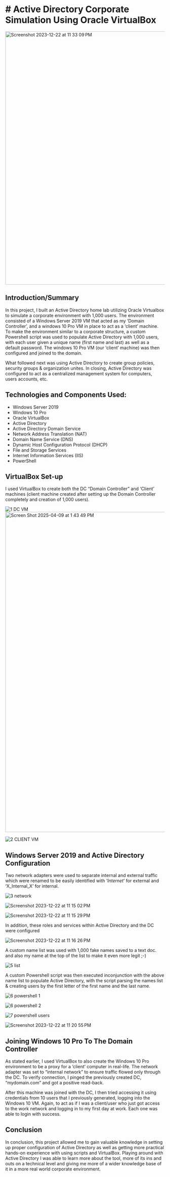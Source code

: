 # # Active Directory Corporate Simulation Using Oracle VirtualBox

<img width="801" alt="Screenshot 2023-12-22 at 11 33 09 PM" src="https://github.com/EricMcclellan1/AD-Lab/assets/147299619/d2b3b411-5a6f-43d2-ab21-7b1b3bc114af">


## Introduction/Summary

In this project, I built an Active Directory home lab utilizing Oracle Virtualbox to simulate a corporate environment with 1,000 users. The environment consisted of a Windows Server 2019 VM that acted as my ‘Domain Controller’, and a windows 10 Pro VM in place to act as a ‘client’ machine. To make the environment similar to a corporate structure, a custom Powershell script was used to populate Active Directory with 1,000 users, with each user given a unique name (first name and last) as well as a default password. The windows 10 Pro VM (our ‘client’ machine) was then configured and joined to the domain.

What followed next was using Active Directory to create group policies, security groups & organization unites. In closing, Active Directory was configured to act as a centralized management system for computers, users accounts, etc. 


## Technologies and Components Used:

-	Windows Server 2019
-	Windows 10 Pro
-	Oracle VirtualBox
-	Active Directory
-	Active Directory Domain Service
-	Network Address Translation (NAT)
-	Domain Name Service (DNS)
-	Dynamic Host Configuration Protocol (DHCP)
-	File and Storage Services
-	Internet Information Services (IIS)
-	PowerShell


## VirtualBox Set-up

I used VirtualBox to create both the DC “Domain Controller” and ‘Client’ machines (client machine created after setting up the Domain Controller completely and creation of 1,000 users).

![1 DC VM](https://github.com/EricMcclellan1/AD-Lab/assets/147299619/05ee237c-3f07-4c7b-a2ac-61a7e2cc1a10) 
<img width="1013" alt="Screen Shot 2025-04-09 at 1 43 49 PM" src="https://github.com/user-attachments/assets/9de3bbf1-b14b-44b1-a92b-9a040ee672cf" />


![2 CLIENT VM](https://github.com/EricMcclellan1/AD-Lab/assets/147299619/ee771bb1-0c2e-417d-8726-427fe1d26ec7)



## Windows Server 2019 and Active Directory Configuration

Two network adapters were used to separate internal and external traffic which were renamed to be easily identified with ‘_Internet_’ for external and ‘X_Internal_X’ for internal.

![3 network ](https://github.com/EricMcclellan1/AD-Lab/assets/147299619/14fde5ab-94a8-40fb-9816-a399d908550b)

![Screenshot 2023-12-22 at 11 15 02 PM](https://github.com/EricMcclellan1/AD-Lab/assets/147299619/755917c5-e5b2-4293-88b4-ff2920a21b1a)

![Screenshot 2023-12-22 at 11 15 29 PM](https://github.com/EricMcclellan1/AD-Lab/assets/147299619/afd41583-cd29-4d9e-a721-f7bf9859f698)


In addition, these roles and services within Active Directory and the DC were configured

![Screenshot 2023-12-22 at 11 16 26 PM](https://github.com/EricMcclellan1/AD-Lab/assets/147299619/680e892c-bf21-4050-8f17-806c51ebd4cf)


A custom name list was used with 1,000 fake names saved to a text doc. and also my name at the top of the list to make it even more legit ;-)


![5 list](https://github.com/EricMcclellan1/AD-Lab/assets/147299619/00b354c8-b15b-44f0-bebf-9749d7a1bd06)


A custom Powershell script was then executed inconjunction with the above name list to populate Active Directory, with the script parsing the names list & creating users by the first letter of the first name and the last name.

![6 powershell 1](https://github.com/EricMcclellan1/AD-Lab/assets/147299619/a027ef81-82c5-429d-ac14-d35c7333fe42)

![6 powershell 2](https://github.com/EricMcclellan1/AD-Lab/assets/147299619/7a926f67-b162-464c-90d2-139fe2879f39)

![7 powershell users](https://github.com/EricMcclellan1/AD-Lab/assets/147299619/cc8bcfb8-a8a9-41ab-b7c1-d5824dc025c5)


![Screenshot 2023-12-22 at 11 20 55 PM](https://github.com/EricMcclellan1/AD-Lab/assets/147299619/f522fb58-2229-4d71-a53d-233770b725c4)

## Joining Windows 10 Pro To The Domain Controller

As stated earlier, I used VirtualBox to also create the Windows 10 Pro environment to be a proxy for a ‘client’ computer in real-life. The network adapter was set to “internal network” to ensure traffic flowed only through the DC. To verify connection, I pinged the previously created DC, “mydomain.com” and got a positive read-back.

After this machine was joined with the DC, I then tried accessing it using credentials from 10 users that I previously generated, logging into the Windows 10 VM. Again, to act as if I was a client/user who just got access to the work network and logging in to my first day at work. Each one was able to login with success.


## Conclusion

In conclusion, this project allowed me to gain valuable knowledge in setting up proper configuration of Active Directory as well as getting more practical hands-on experience with using scripts and VirtualBox. Playing around with Active Directory I was able to learn more about the tool, more of its ins and outs on a technical level and giving me more of a wider knowledge base of it in a more real world corporate environment.






